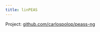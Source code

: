 ```yaml
---
title: linPEAS
---
```


Project: [github.com/carlospolop/peass-ng](https://github.com/carlospolop/PEASS-ng/tree/master/linPEAS)
